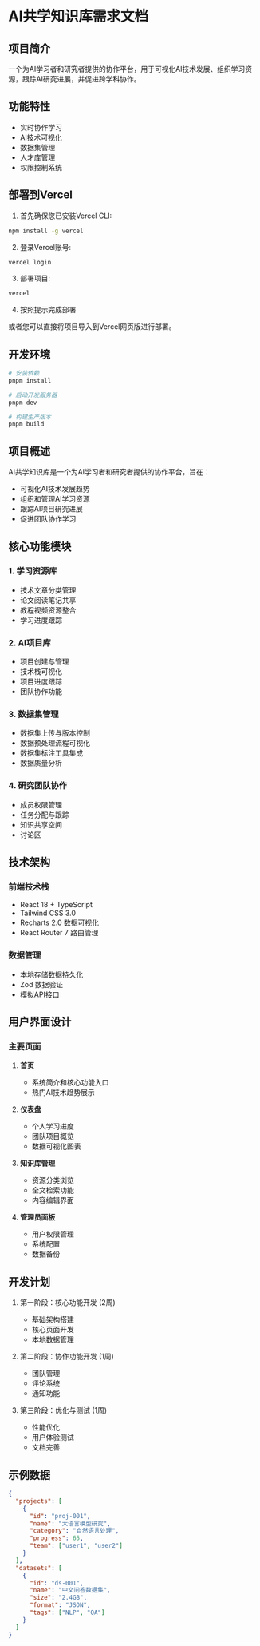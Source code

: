 # AI共学知识库需求文档

## 项目简介
一个为AI学习者和研究者提供的协作平台，用于可视化AI技术发展、组织学习资源，跟踪AI研究进展，并促进跨学科协作。

## 功能特性
- 实时协作学习
- AI技术可视化
- 数据集管理
- 人才库管理
- 权限控制系统

## 部署到Vercel

1. 首先确保您已安装Vercel CLI:
```bash
npm install -g vercel
```

2. 登录Vercel账号:
```bash
vercel login
```

3. 部署项目:
```bash
vercel
```

4. 按照提示完成部署

或者您可以直接将项目导入到Vercel网页版进行部署。

## 开发环境

```bash
# 安装依赖
pnpm install

# 启动开发服务器
pnpm dev

# 构建生产版本
pnpm build
```

## 项目概述
AI共学知识库是一个为AI学习者和研究者提供的协作平台，旨在：
- 可视化AI技术发展趋势
- 组织和管理AI学习资源
- 跟踪AI项目研究进展
- 促进团队协作学习

## 核心功能模块

### 1. 学习资源库
- 技术文章分类管理
- 论文阅读笔记共享
- 教程视频资源整合
- 学习进度跟踪

### 2. AI项目库
- 项目创建与管理
- 技术栈可视化
- 项目进度跟踪
- 团队协作功能

### 3. 数据集管理
- 数据集上传与版本控制
- 数据预处理流程可视化
- 数据集标注工具集成
- 数据质量分析

### 4. 研究团队协作
- 成员权限管理
- 任务分配与跟踪
- 知识共享空间
- 讨论区

## 技术架构

### 前端技术栈
- React 18 + TypeScript
- Tailwind CSS 3.0
- Recharts 2.0 数据可视化
- React Router 7 路由管理

### 数据管理
- 本地存储数据持久化
- Zod 数据验证
- 模拟API接口

## 用户界面设计

### 主要页面
1. **首页** 
   - 系统简介和核心功能入口
   - 热门AI技术趋势展示

2. **仪表盘**
   - 个人学习进度
   - 团队项目概览
   - 数据可视化图表

3. **知识库管理**
   - 资源分类浏览
   - 全文检索功能
   - 内容编辑界面

4. **管理员面板**
   - 用户权限管理
   - 系统配置
   - 数据备份

## 开发计划
1. 第一阶段：核心功能开发 (2周)
   - 基础架构搭建
   - 核心页面开发
   - 本地数据管理

2. 第二阶段：协作功能开发 (1周)
   - 团队管理
   - 评论系统
   - 通知功能

3. 第三阶段：优化与测试 (1周)
   - 性能优化
   - 用户体验测试
   - 文档完善

## 示例数据
```json
{
  "projects": [
    {
      "id": "proj-001",
      "name": "大语言模型研究",
      "category": "自然语言处理",
      "progress": 65,
      "team": ["user1", "user2"]
    }
  ],
  "datasets": [
    {
      "id": "ds-001",
      "name": "中文问答数据集",
      "size": "2.4GB",
      "format": "JSON",
      "tags": ["NLP", "QA"]
    }
  ]
}
```
